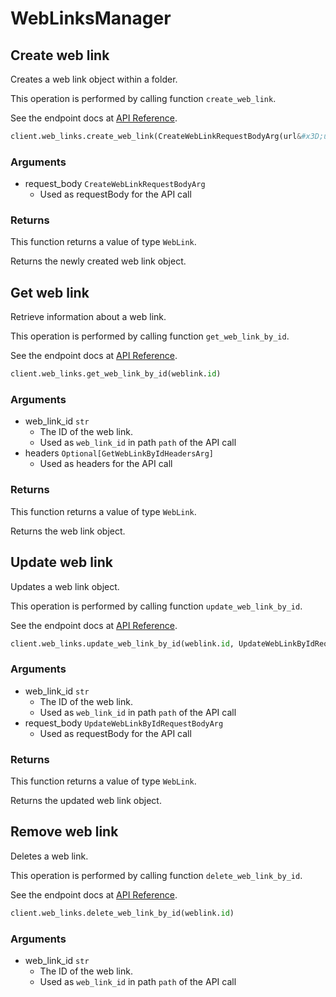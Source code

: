 # WebLinksManager

## Create web link

Creates a web link object within a folder.

This operation is performed by calling function `create_web_link`.

See the endpoint docs at
[API Reference](https://developer.box.com/reference/post-web-links/).

<!-- sample post_web_links -->
```python
client.web_links.create_web_link(CreateWebLinkRequestBodyArg(url&#x3D;url, parent&#x3D;parent, name&#x3D;name, description&#x3D;description))
```

### Arguments

- request_body `CreateWebLinkRequestBodyArg`
  - Used as requestBody for the API call


### Returns

This function returns a value of type `WebLink`.

Returns the newly created web link object.


## Get web link

Retrieve information about a web link.

This operation is performed by calling function `get_web_link_by_id`.

See the endpoint docs at
[API Reference](https://developer.box.com/reference/get-web-links-id/).

<!-- sample get_web_links_id -->
```python
client.web_links.get_web_link_by_id(weblink.id)
```

### Arguments

- web_link_id `str`
  - The ID of the web link.
  - Used as `web_link_id` in path `path` of the API call
- headers `Optional[GetWebLinkByIdHeadersArg]`
  - Used as headers for the API call


### Returns

This function returns a value of type `WebLink`.

Returns the web link object.


## Update web link

Updates a web link object.

This operation is performed by calling function `update_web_link_by_id`.

See the endpoint docs at
[API Reference](https://developer.box.com/reference/put-web-links-id/).

<!-- sample put_web_links_id -->
```python
client.web_links.update_web_link_by_id(weblink.id, UpdateWebLinkByIdRequestBodyArg(name&#x3D;updated_name, shared_link&#x3D;UpdateWebLinkByIdRequestBodyArgSharedLinkField(access&#x3D;shared_access, password&#x3D;password)))
```

### Arguments

- web_link_id `str`
  - The ID of the web link.
  - Used as `web_link_id` in path `path` of the API call
- request_body `UpdateWebLinkByIdRequestBodyArg`
  - Used as requestBody for the API call


### Returns

This function returns a value of type `WebLink`.

Returns the updated web link object.


## Remove web link

Deletes a web link.

This operation is performed by calling function `delete_web_link_by_id`.

See the endpoint docs at
[API Reference](https://developer.box.com/reference/delete-web-links-id/).

<!-- sample delete_web_links_id -->
```python
client.web_links.delete_web_link_by_id(weblink.id)
```

### Arguments

- web_link_id `str`
  - The ID of the web link.
  - Used as `web_link_id` in path `path` of the API call


